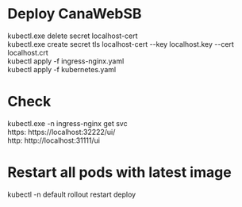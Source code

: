 # Deploy CanaWebSB
kubectl.exe delete secret localhost-cert                                              <br />
kubectl.exe create secret tls localhost-cert --key localhost.key --cert localhost.crt <br />
kubectl apply -f ingress-nginx.yaml                                                   <br />
kubectl apply -f kubernetes.yaml                                                      <br />

# Check
kubectl.exe -n ingress-nginx get svc                <br />
https: https://localhost:32222/ui/                  <br />
http: http://localhost:31111/ui                     <br />


# Restart all pods with latest image
kubectl -n default rollout restart deploy